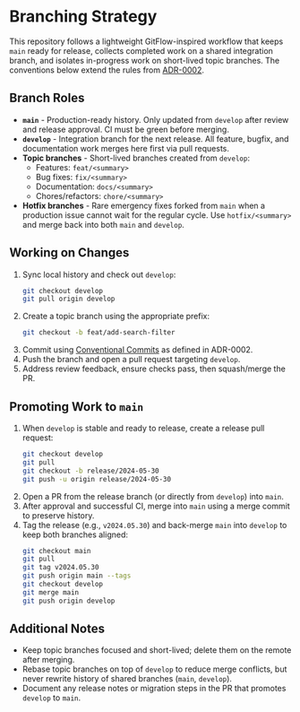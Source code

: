 # Branching Strategy

This repository follows a lightweight GitFlow-inspired workflow that keeps `main` ready for release, collects completed work on a shared integration branch, and isolates in-progress work on short-lived topic branches. The conventions below extend the rules from [ADR-0002](adr/0002-conventions.md).

## Branch Roles
- **`main`** - Production-ready history. Only updated from `develop` after review and release approval. CI must be green before merging.
- **`develop`** - Integration branch for the next release. All feature, bugfix, and documentation work merges here first via pull requests.
- **Topic branches** - Short-lived branches created from `develop`:
  - Features: `feat/<summary>`
  - Bug fixes: `fix/<summary>`
  - Documentation: `docs/<summary>`
  - Chores/refactors: `chore/<summary>`
- **Hotfix branches** - Rare emergency fixes forked from `main` when a production issue cannot wait for the regular cycle. Use `hotfix/<summary>` and merge back into both `main` and `develop`.

## Working on Changes
1. Sync local history and check out `develop`:
   ```bash
   git checkout develop
   git pull origin develop
   ```
2. Create a topic branch using the appropriate prefix:
   ```bash
   git checkout -b feat/add-search-filter
   ```
3. Commit using [Conventional Commits](https://www.conventionalcommits.org/) as defined in ADR-0002.
4. Push the branch and open a pull request targeting `develop`.
5. Address review feedback, ensure checks pass, then squash/merge the PR.

## Promoting Work to `main`
1. When `develop` is stable and ready to release, create a release pull request:
   ```bash
   git checkout develop
   git pull
   git checkout -b release/2024-05-30
   git push -u origin release/2024-05-30
   ```
2. Open a PR from the release branch (or directly from `develop`) into `main`.
3. After approval and successful CI, merge into `main` using a merge commit to preserve history.
4. Tag the release (e.g., `v2024.05.30`) and back-merge `main` into `develop` to keep both branches aligned:
   ```bash
   git checkout main
   git pull
   git tag v2024.05.30
   git push origin main --tags
   git checkout develop
   git merge main
   git push origin develop
   ```

## Additional Notes
- Keep topic branches focused and short-lived; delete them on the remote after merging.
- Rebase topic branches on top of `develop` to reduce merge conflicts, but never rewrite history of shared branches (`main`, `develop`).
- Document any release notes or migration steps in the PR that promotes `develop` to `main`.


